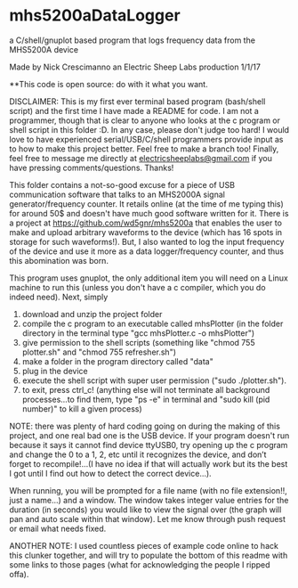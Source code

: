 ﻿# mhs5200aDataLogger
a C/shell/gnuplot based program that logs frequency data from the MHS5200A device

Made by Nick Crescimanno
an Electric Sheep Labs production
1/1/17

**This code is open source: do with it what you want.

DISCLAIMER: This is my first ever terminal based program (bash/shell script) and the first time I have made a README for code. I am not a programmer, though that is clear to anyone who looks at the c program or shell script in this folder :D. In any case, please don't judge too hard! I would love to have experienced serial/USB/C/shell programmers provide input as to how to make this project better. Feel free to make a branch too! Finally, feel free to message me directly at electricsheeplabs@gmail.com if you have pressing comments/questions. Thanks!

This folder contains a not-so-good excuse for a piece of USB communication software that talks to an MHS2000A signal generator/frequency counter. It retails online (at the time of me typing this) for around 50$ and doesn't have much good software written for it. There is a project at https://github.com/wd5gnr/mhs5200a that enables the user to make and upload arbitrary waveforms to the device (which has 16 spots in storage for such waveforms!). But, I also wanted to log the input frequency of the device and use it more as a data logger/frequency counter, and thus this abomination was born.

This program uses gnuplot, the only additional item you will need on a Linux machine to run this (unless you don't have a c compiler, which you do indeed need). Next, simply
1. download and unzip the project folder
2. compile the c program to an executable called mhsPlotter (in the folder directory in the terminal type "gcc mhsPlotter.c -o mhsPlotter")
3. give permission to the shell scripts (something like "chmod 755 plotter.sh" and "chmod 755 refresher.sh")
4. make a folder in the program directory called "data"
5. plug in the device
6. execute the shell script with super user permission ("sudo ./plotter.sh").
7. to exit, press ctrl_c! (anything else will not terminate all background processes...to find them, type "ps -e" in terminal and "sudo kill (pid number)" to kill a given process)


NOTE: there was plenty of hard coding going on during the making of this project, and one real bad one is the USB device. If your program doesn't run because it says it cannot find device ttyUSB0, try opening up the c program and change the 0 to
a 1, 2, etc until it recognizes the device, and don’t forget to recompile!...(I have no idea if that will actually work but its the best I got until I find out how to detect the correct device...).

When running, you will be prompted for a file name (with no file extension!!, just a name...) and a window. The window takes integer value entries for the duration (in seconds) you would like to view the signal over (the graph will pan and auto scale within that window). Let me know through push request or email what needs fixed.

ANOTHER NOTE: I used countless pieces of example code online to hack this clunker together, and will try to populate the bottom of this readme
with some links to those pages (what for acknowledging the people I ripped offa).
